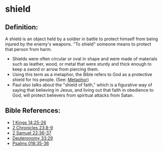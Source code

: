 # shield #

## Definition: ##

A shield is an object held by a soldier in battle to protect himself from being injured by the enemy's weapons. "To shield" someone means to protect that person from harm.

* Shields were often circular or oval in shape and were made of materials such as leather, wood, or metal that were sturdy and thick enough to keep a sword or arrow from piercing them.
* Using this term as a metaphor, the Bible refers to God as a protective shield for his people. (See: [Metaphor](en/ta-vol1/translate/man/figs-metaphor))
* Paul also talks about the "shield of faith," which is a figurative way of saying that believing in Jesus, and living out that faith in obedience to God, will protect believers from spiritual attacks from Satan.



## Bible References: ##

* [1 Kings 14:25-26](en/tn/1ki/help/14/25)
* [2 Chronicles 23:8-9](en/tn/2ch/help/23/08)
* [2 Samuel 22:36-37](en/tn/2sa/help/22/36)
* [Deuteronomy 33:29](en/tn/deu/help/33/29)
* [Psalms 018:35-36](en/tn/psa/help/18/35)